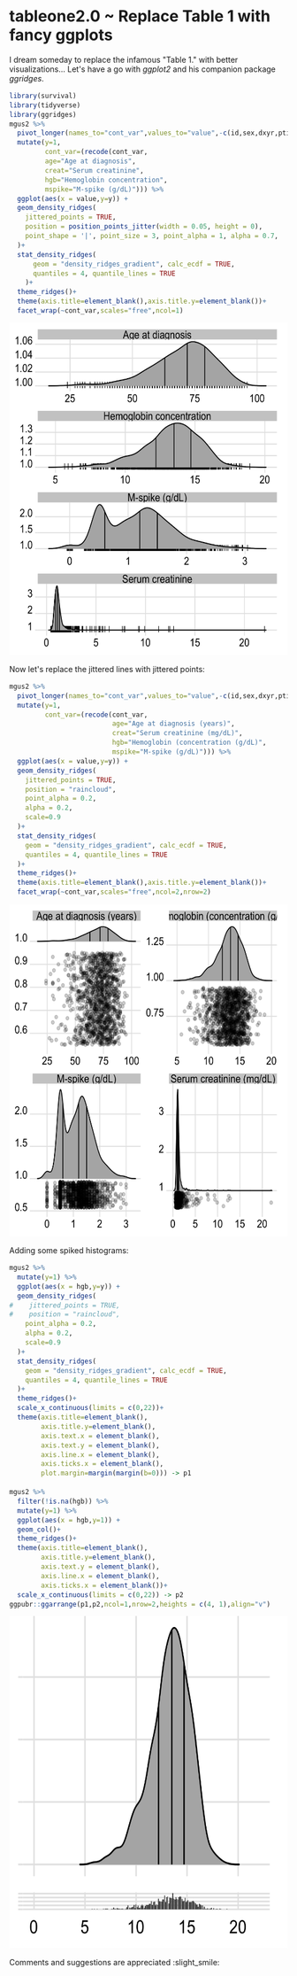 # tableone2.0 ~ Replace Table 1 with fancy ggplots

I dream someday to replace the infamous "Table 1." with better visualizations...
Let's have a go with *ggplot2* and his companion package *ggridges*.
```R
library(survival)
library(tidyverse)
library(ggridges)
mgus2 %>% 
  pivot_longer(names_to="cont_var",values_to="value",-c(id,sex,dxyr,ptime,pstat,futime,death)) %>% 
  mutate(y=1,
         cont_var=(recode(cont_var,
         age="Age at diagnosis",
         creat="Serum creatinine",
         hgb="Hemoglobin concentration",
         mspike="M-spike (g/dL)"))) %>% 
  ggplot(aes(x = value,y=y)) +
  geom_density_ridges(
    jittered_points = TRUE,
    position = position_points_jitter(width = 0.05, height = 0),
    point_shape = '|', point_size = 3, point_alpha = 1, alpha = 0.7,
  )+
  stat_density_ridges(
      geom = "density_ridges_gradient", calc_ecdf = TRUE,
      quantiles = 4, quantile_lines = TRUE
    )+
  theme_ridges()+
  theme(axis.title=element_blank(),axis.title.y=element_blank())+
  facet_wrap(~cont_var,scales="free",ncol=1)
```
<img src="images/p1.png" width="600" height="600">

Now let's replace the jittered lines with jittered points:
```R
mgus2 %>% 
  pivot_longer(names_to="cont_var",values_to="value",-c(id,sex,dxyr,ptime,pstat,futime,death)) %>% 
  mutate(y=1,
         cont_var=(recode(cont_var,
                          age="Age at diagnosis (years)",
                          creat="Serum creatinine (mg/dL)",
                          hgb="Hemoglobin (concentration (g/dL)",
                          mspike="M-spike (g/dL)"))) %>% 
  ggplot(aes(x = value,y=y)) +
  geom_density_ridges(
    jittered_points = TRUE,
    position = "raincloud",
    point_alpha = 0.2,
    alpha = 0.2,
    scale=0.9
  )+
  stat_density_ridges(
    geom = "density_ridges_gradient", calc_ecdf = TRUE,
    quantiles = 4, quantile_lines = TRUE
  )+
  theme_ridges()+
  theme(axis.title=element_blank(),axis.title.y=element_blank())+
  facet_wrap(~cont_var,scales="free",ncol=2,nrow=2)
```
<img src="images/p2.png" width="600" height="600">

Adding some spiked histograms:
```R
mgus2 %>% 
  mutate(y=1) %>% 
  ggplot(aes(x = hgb,y=y)) +
  geom_density_ridges(
#    jittered_points = TRUE,
#    position = "raincloud",
    point_alpha = 0.2,
    alpha = 0.2,
    scale=0.9
  )+
  stat_density_ridges(
    geom = "density_ridges_gradient", calc_ecdf = TRUE,
    quantiles = 4, quantile_lines = TRUE
  )+
  theme_ridges()+
  scale_x_continuous(limits = c(0,22))+
  theme(axis.title=element_blank(),
        axis.title.y=element_blank(),
        axis.text.x = element_blank(),
        axis.text.y = element_blank(),
        axis.line.x = element_blank(),
        axis.ticks.x = element_blank(),
        plot.margin=margin(margin(b=0))) -> p1

mgus2 %>% 
  filter(!is.na(hgb)) %>% 
  mutate(y=1) %>% 
  ggplot(aes(x = hgb,y=1)) +
  geom_col()+
  theme_ridges()+
  theme(axis.title=element_blank(),
        axis.title.y=element_blank(),
        axis.text.y = element_blank(),
        axis.line.x = element_blank(),
        axis.ticks.x = element_blank())+
  scale_x_continuous(limits = c(0,22)) -> p2
ggpubr::ggarrange(p1,p2,ncol=1,nrow=2,heights = c(4, 1),align="v")
```
<img src="images/p3.png" width="600" height="600">

Comments and suggestions are appreciated :slight_smile:
